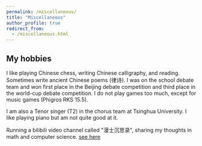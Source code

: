 ```yaml
---
permalink: /miscellaneous/
title: "Miscellaneous"
author_profile: true
redirect_from: 
  - /miscellaneous.html
---
```


## My hobbies

I like playing Chinese chess, writing Chinese calligraphy, and reading. Sometimes write ancient Chinese poems (律诗). I was on the school debate team and won first place in the Beijing debate competition and third place in the world-cup debate competition. I do not play games too much, except for music games (Phigros RKS 15.5).

I am also a Tenor singer (T2) in the chorus team at Tsinghua University. I like playing piano but am not quite good at it.

Running a bilibili video channel called "漫士沉思录", sharing my thoughts in math and computer science. [see here](https://space.bilibili.com/266765166/)
